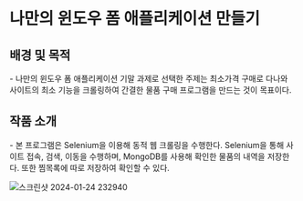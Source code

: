 <h1>나만의 윈도우 폼 애플리케이션 만들기</h1>

<h2>배경 및 목적</h2>
- 나만의 윈도우 폼 애플리케이션 기말 과제로 선택한 주제는 최소가격 구매로 다나와 사이트의 최소 기능을 크롤링하여 간결한 물품 구매 프로그램을 만드는 것이 목표이다.

<h2>작품 소개</h2>
- 본 프로그램은 Selenium을 이용해 동적 웹 크롤링을 수행한다. Selenium을 통해 사이트 접속, 검색, 이동을 수행하며, MongoDB를 사용해 확인한 물품의 내역을 저장한다. 또한 찜목록에 따로 저장하여 확인할 수 있다.

![스크린샷 2024-01-24 232940](https://github.com/21828707/MyWindowsFormsProject/assets/102271662/df63b2ce-7cf7-4ff8-8cc5-a4f0a6393d11)
